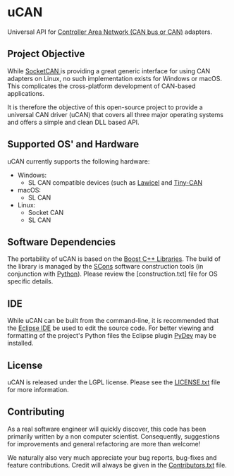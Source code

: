 uCAN
=====

Universal API for [Controller Area Network (CAN bus or CAN)](https://en.wikipedia.org/wiki/CAN_bus) adapters.

## Project Objective

While [SocketCAN ](https://en.wikipedia.org/wiki/SocketCAN) is providing a great generic interface for using CAN adapters on Linux, no such implementation exists for Windows or macOS. This complicates the cross-platform development of CAN-based applications.

It is therefore the objective of this open-source project to provide a universal CAN driver (uCAN) that covers all three major operating systems and offers a simple and clean DLL based API.

## Supported OS' and Hardware

uCAN currently supports the following hardware:
* Windows:
  * SL CAN compatible devices (such as [Lawicel](http://www.can232.com) and [Tiny-CAN](http://www.mhs-elektronik.de/)
* macOS:
  * SL CAN
* Linux:
  * Socket CAN
  * SL CAN

## Software Dependencies

The portability of uCAN is based on the [Boost C++ Libraries](http://www.boost.org/). The build of the library is managed by the [SCons](http://scons.org/) software construction tools (in conjunction with [Python](https://www.python.org/)). Please review the [construction.txt] file for OS specific details.

## IDE

While uCAN can be built from the command-line, it is recommended that the [Eclipse IDE](https://eclipse.org) be used to edit the source code. For better viewing and formatting of the project's Python files the Eclipse plugin [PyDev](http://www.pydev.org) may be installed.

## License

uCAN is released under the LGPL license. Please see the [LICENSE.txt](LICENSE.txt) file for more information.

## Contributing

As a real software engineer will quickly discover, this code has been primarily written by a non computer scientist. Consequently, suggestions for improvements and general refactoring are more than welcome!

We naturally also very much appreciate your bug reports, bug-fixes and feature contributions. Credit will always be given in the [Contributors.txt](Contributors.txt) file.
